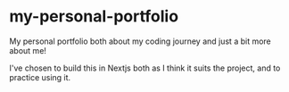 # my-personal-portfolio

My personal portfolio both about my coding journey and just a bit more about me!

I've chosen to build this in Nextjs both as I think it suits the project, and to practice using it.
